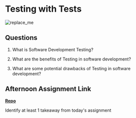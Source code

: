 # Testing with Tests

![replace_me](https://codeworks.blob.core.windows.net/public/assets/img/illustrations/placeholder.svg)

## Questions

1. What is Software Development Testing?

2. What are the benefits of Testing in software development?

3. What are some potential drawbacks of Testing in software development?

## Afternoon Assignment Link

**[Repo](https://github.com/{{ghname}}/<ASSIGNMENT_REPO>)**

Identify at least 1 takeaway from today's assignment
